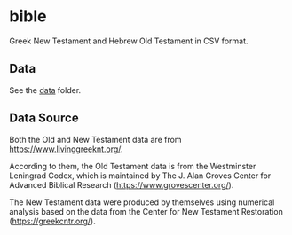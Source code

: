 # bible

Greek New Testament and Hebrew Old Testament in CSV format.

## Data

See the [data](data) folder.

## Data Source

Both the Old and New Testament data are from https://www.livinggreeknt.org/.

According to them, the Old Testament data is from the Westminster Leningrad Codex, which is maintained by The J. Alan Groves Center for Advanced Biblical Research (https://www.grovescenter.org/).

The New Testament data were produced by themselves using numerical analysis based on the data from the Center for New Testament Restoration (https://greekcntr.org/).
